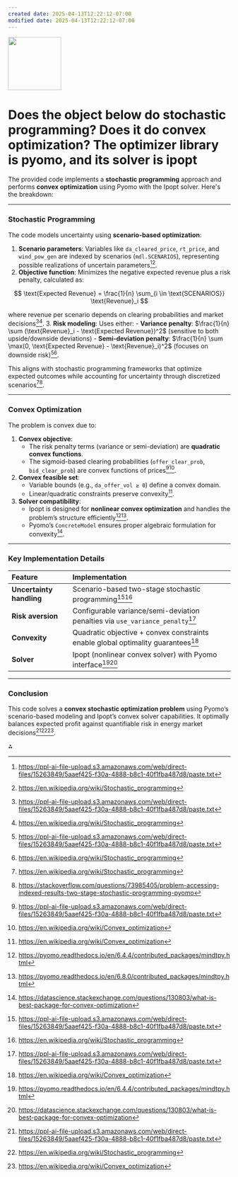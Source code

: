 ```yaml
---
created date: 2025-04-13T12:22:12-07:00
modified date: 2025-04-13T12:22:12-07:00
---
```

<img src="https://r2cdn.perplexity.ai/pplx-full-logo-primary-dark%402x.png" class="logo" width="120"/>

# Does the object below do stochastic programming?  Does it do convex optimization?  The optimizer library is pyomo, and its solver is ipopt

The provided code implements a **stochastic programming** approach and performs **convex optimization** using Pyomo with the Ipopt solver. Here's the breakdown:

---

### Stochastic Programming

The code models uncertainty using **scenario-based optimization**:

1. **Scenario parameters**: Variables like `da_cleared_price`, `rt_price`, and `wind_pow_gen` are indexed by scenarios (`mdl.SCENARIOS`), representing possible realizations of uncertain parameters[^1][^2].
2. **Objective function**: Minimizes the negative expected revenue plus a risk penalty, calculated as:

$$
\text{Expected Revenue} = \frac{1}{n} \sum_{i \in \text{SCENARIOS}} \text{Revenue}_i
$$

where revenue per scenario depends on clearing probabilities and market decisions[^1][^2].
3. **Risk modeling**: Uses either:
    - **Variance penalty**: $\frac{1}{n} \sum (\text{Revenue}_i - \text{Expected Revenue})^2$ (sensitive to both upside/downside deviations)
    - **Semi-deviation penalty**: $\frac{1}{n} \sum \max(0, \text{Expected Revenue} - \text{Revenue}_i)^2$ (focuses on downside risk)[^1][^2].

This aligns with stochastic programming frameworks that optimize expected outcomes while accounting for uncertainty through discretized scenarios[^2][^3].

---

### Convex Optimization

The problem is convex due to:

1. **Convex objective**:
    - The risk penalty terms (variance or semi-deviation) are **quadratic convex functions**.
    - The sigmoid-based clearing probabilities (`offer_clear_prob`, `bid_clear_prob`) are convex functions of prices[^1][^5].
2. **Convex feasible set**:
    - Variable bounds (e.g., `da_offer_vol ≥ 0`) define a convex domain.
    - Linear/quadratic constraints preserve convexity[^5].
3. **Solver compatibility**:
    - Ipopt is designed for **nonlinear convex optimization** and handles the problem’s structure efficiently[^4][^7].
    - Pyomo’s `ConcreteModel` ensures proper algebraic formulation for convexity[^6].

---

### Key Implementation Details

| Feature | Implementation |
| :-- | :-- |
| **Uncertainty handling** | Scenario-based two-stage stochastic programming[^1][^2] |
| **Risk aversion** | Configurable variance/semi-deviation penalties via `use_variance_penalty`[^1] |
| **Convexity** | Quadratic objective + convex constraints enable global optimality guarantees[^5] |
| **Solver** | Ipopt (nonlinear convex solver) with Pyomo interface[^4][^6] |

---

### Conclusion

This code solves a **convex stochastic optimization problem** using Pyomo’s scenario-based modeling and Ipopt’s convex solver capabilities. It optimally balances expected profit against quantifiable risk in energy market decisions[^1][^2][^5].

<div>⁂</div>

[^1]: https://ppl-ai-file-upload.s3.amazonaws.com/web/direct-files/15263849/5aaef425-f30a-4888-b8c1-40f1fba487d8/paste.txt

[^2]: https://en.wikipedia.org/wiki/Stochastic_programming

[^3]: https://stackoverflow.com/questions/73985405/problem-accessing-indexed-results-two-stage-stochastic-programming-pyomo

[^4]: https://pyomo.readthedocs.io/en/6.4.4/contributed_packages/mindtpy.html

[^5]: https://en.wikipedia.org/wiki/Convex_optimization

[^6]: https://datascience.stackexchange.com/questions/130803/what-is-best-package-for-convex-optimization

[^7]: https://pyomo.readthedocs.io/en/6.8.0/contributed_packages/mindtpy.html

[^8]: https://www.osti.gov/servlets/purl/1771935

[^9]: https://pyomo.readthedocs.io/en/6.8.0/modeling_extensions/stochastic_programming.html

[^10]: https://www.stoprog.org/sites/default/files/SPTutorial/TutorialSP.pdf

[^11]: https://github.com/Pyomo/pysp

[^12]: https://www.reddit.com/r/optimization/comments/13vrsrd/best_resources_to_learn_stochastic_programming/

[^13]: https://pysp.readthedocs.io/en/latest/pysp.html

[^14]: https://web.stanford.edu/class/ee364a/lectures/stoch_prog.pdf

[^15]: http://www.pyomo.org/about

[^16]: https://www.sciencedirect.com/topics/computer-science/stochastic-programming

[^17]: https://optimization-online.org/wp-content/uploads/2018/11/6951.pdf

[^18]: https://epubs.siam.org/doi/book/10.1137/1.9781611976595

[^19]: https://ndcbe.github.io/optimization/notebooks/assignments/Pyomo-Mini-Project.html

[^20]: https://pyomo.readthedocs.io/en/6.8.2/explanation/solvers/pyros.html

[^21]: https://pyomo.readthedocs.io/en/6.8.0/contributed_packages/pyros.html

[^22]: https://web.stanford.edu/class/ee364a/

[^23]: https://www.netl.doe.gov/projects/files/RecentAdvancesinPyROSThePyomoSolverforTwoStageNonconvexRobustOptimization_110723.pdf

[^24]: https://www.youtube.com/watch?v=kV1ru-Inzl4

[^25]: http://www.pyomo.org/related-projects

[^26]: https://www.edx.org/learn/engineering/stanford-university-convex-optimization

[^27]: https://optimization-online.org/wp-content/uploads/2008/09/2095.pdf

[^28]: https://see.stanford.edu/Course/EE364A

[^29]: https://or.stackexchange.com/questions/6756/what-is-the-best-open-source-solver-for-large-scale-lp-optimization-in-pyomo

[^30]: https://ocw.mit.edu/courses/6-079-introduction-to-convex-optimization-fall-2009/

[^31]: https://www.datacamp.com/tutorial/pyomo

[^32]: https://www.youtube.com/watch?v=VR2lkDEvC0A

[^33]: https://mobook.github.io/MO-book/notebooks/09/09.00.html

[^34]: https://orfe.princeton.edu/courses/fall-2021/stochastic-optimization

[^35]: https://optimization-online.org/wp-content/uploads/2010/09/2725.pdf

[^36]: https://myrbs.business.rutgers.edu/sites/default/files/syllabi/711-operations-research/26_711_555.pdf

[^37]: https://www.di.ens.fr/~aspremon/OptConvexeM2.html

[^38]: https://stackoverflow.com/questions/76780043/fast-convex-integer-non-linear-programming-python-solver

[^39]: https://www.stat.cmu.edu/~siva/teaching/725/

[^40]: https://healthyalgorithms.com/2020/01/13/convex-optimization-in-python-non-negative-least-squares-with-pyomo-and-ipopt/


